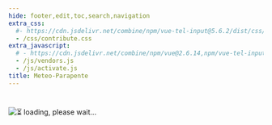 ```yaml
---
hide: footer,edit,toc,search,navigation
extra_css:
  #- https://cdn.jsdelivr.net/combine/npm/vue-tel-input@5.6.2/dist/css/component.min.css,npm/vue-tel-input@5.6.2/dist/css/sprite.min.css
  - /css/contribute.css
extra_javascript:
  # - https://cdn.jsdelivr.net/combine/npm/vue@2.6.14,npm/vue-tel-input@5.6.2/dist/vue-tel-input.umd.min.js,npm/vue-resource@1.5.3/dist/vue-resource.min.js
  - /js/vendors.js
  - /js/activate.js
title: Meteo-Parapente
---
```

<h1></h1>
<script>
  const mp_form_locale = {
    locale: 'en',
    fullname: `Full name`,
    company: `[Optional] Any information you want on the invoice (company name, vat number...)`,
    address: `Address`,
    city: `City`,
    country: `Country`,
    submit: `Submit ►`,
    need_help: `Do you need help?`,
    email_us: `Write an email to <strong>support@meteo-parapente.com</strong>`,
    error_request: `Error: cannot reach server. Check your connection and try again.`,
    error_missing_params: `<p>ERROR: Token is invalid or expired.</p><p>If you already activated your access and received your invoice by email, you can ignore this message.</p><p>If not, please contact support@meteo-parapente.com and send the following information :</p>`,
    form_input_error: `Please fill in the form`,
    thank_you: `Thank you!`,
    access_activated: `Your access is activated.`,
    download_invoice: `Please download the invoice for your records:`,
    invoice: `🧾 Invoice`,
    enjoy: `You can now close this page and go enjoy Meteo-Parapente.`,
    might_login: `When Meteo-Parapente asks you to <i>login or join the club</i>, click on <i>I am already a contributor</i> and enter your access code.`,
    last_step: `One last step...`,
    enter_address: `To activate your acces code, please enter your address.`,
    address_privacy: `We are required by law to collect your address for accounting records. We do not use it for any other purpose. You can read our <a href="/privacy/" target="_blank">privacy policy</a>.`,
    wait_bank: `Waiting for the bank to process the payment...`,
    error_bank: `Something is weird. The bank takes too long to process the payment. Please contact support@meteo-parapente.com and send the following information :`,
    close: `Close`,
    go_to_mp: `Go to Meteo-Parapente`,
    login: `Login`,
    password: `Password`,
    here_is_code: `Here is your code. Don't lose it!`,
    thank_for_payment: `Thank you for your payment`,
    sent_code: `We've sent you your access code`,
    check_spam: `If you haven't received anything, check your spam folder.<br>If you still haven't received anything 10 minutes after payment, don't pay again and contact us at support@meteo&#8209;parapente.com`,
    warn_no_edits: `Warning! No modifications to the invoice will be possible after submitting the form, in accordance with the law.`
  };
</script>
<div id="app">
  <p v-if="!ready"><img src="/img/load.gif" class="loading" alt="⏳ loading, please wait..." /></p>
</div>